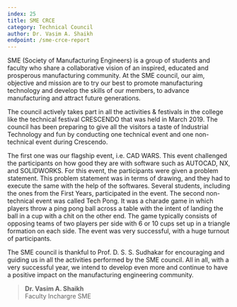 ```yaml
---
index: 25
title: SME CRCE
category: Technical Council
author: Dr. Vasim A. Shaikh
endpoint: /sme-crce-report
---
```


SME (Society of Manufacturing Engineers) is a group of students and faculty who share a collaborative vision of an inspired, educated and prosperous manufacturing community. At the SME council, our aim, objective and mission are to try our best to promote manufacturing technology and develop the skills of our members, to advance manufacturing and attract future generations.

The council actively takes part in all the activities & festivals in the college like the technical festival CRESCENDO that was held in March 2019. The council has been preparing to give all the visitors a taste of Industrial Technology and fun by conducting one technical event and one non-technical event during Crescendo.

The first one was our flagship event, i.e. CAD WARS. This event challenged the participants on how good they are with software such as AUTOCAD, NX, and SOLIDWORKS. For this event, the participants were given a problem statement. This problem statement was in terms of drawing, and they had to execute the same with the help of the softwares. Several students, including the ones from the First Years, participated in the event. The second non-technical event was called Tech Pong. It was a charade game in which players throw a ping pong ball across a table with the intent of landing the ball in a cup with a chit on the other end. The game typically consists of opposing teams of two players per side with 6 or 10 cups set up in a triangle formation on each side. The event was very successful, with a huge turnout of participants.

The SME council is thankful to Prof. D. S. S. Sudhakar for encouraging and guiding us in all the activities performed by the SME council. All in all, with a very successful year, we intend to develop even more and continue to have a positive impact on the manufacturing engineering community.

> **Dr. Vasim A. Shaikh**<br>
> Faculty Inchargre
> SME
